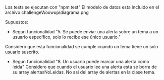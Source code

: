 Los tests se ejecutan con "npm test"
El modelo de datos esta incluido en el archivo challengeWoowup\diagrama.png

Supuestos:

* Segun funcionalidad "5. Se puede enviar una alerta sobre un tema a un usuario específico, solo lo recibe ese único usuario."

Considero que esta funcionalidad se cumple cuando un tema tiene un solo usuario suscrito.

* Segun funcionalidad "8. Un usuario puede marcar una alerta como leída"
Considero que cuando el usuario lee una alerta esta se borra de su array alertasNoLeidas. No asi del array de alertas en la clase tema.

